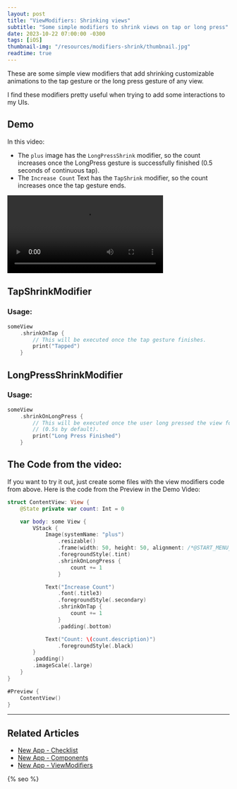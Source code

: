 ```yaml
---
layout: post
title: "ViewModifiers: Shrinking views"
subtitle: "Some simple modifiers to shrink views on tap or long press"
date: 2023-10-22 07:00:00 -0300
tags: [iOS]
thumbnail-img: "/resources/modifiers-shrink/thumbnail.jpg"
readtime: true
---
```


These are some simple view modifiers that add shrinking customizable animations to the tap gesture or the long press gesture of any view.

I find these modifiers pretty useful when trying to add some interactions to my UIs.

## Demo

In this video:

* The `plus` image has the `LongPressShrink` modifier, so the count increases once the LongPress gesture is successfully finished (0.5 seconds of continuous tap).
* The `Increase Count` Text has the `TapShrink` modifier, so the count increases once the tap gesture ends. 

<video style="width: 70%; @media (max-width: 768px) { width: 50%; }" controls>
    <source src="{{static.static_files}}/resources/modifiers-shrink/shrink.mp4" type="video/mp4">
</video>

## TapShrinkModifier

<script src="https://gist.github.com/mdb1/4680d796b91c370eb07ba6f6da1d6775.js"></script>

### Usage:

```swift
someView
    .shrinkOnTap {
        // This will be executed once the tap gesture finishes.
        print("Tapped")
    }
```

## LongPressShrinkModifier

<script src="https://gist.github.com/mdb1/85215950d5066dcd3c320a39eae0be7c.js"></script>

### Usage:

```swift
someView
    .shrinkOnLongPress {
        // This will be executed once the user long pressed the view for the given time.
        // (0.5s by default).
        print("Long Press Finished")
    }
```

## The Code from the video:

If you want to try it out, just create some files with the view modifiers code from above. Here is the code from the Preview in the Demo Video:

```swift
struct ContentView: View {
    @State private var count: Int = 0

    var body: some View {
        VStack {
            Image(systemName: "plus")
                .resizable()
                .frame(width: 50, height: 50, alignment: /*@START_MENU_TOKEN@*/.center/*@END_MENU_TOKEN@*/)
                .foregroundStyle(.tint)
                .shrinkOnLongPress {
                    count += 1
                }

            Text("Increase Count")
                .font(.title3)
                .foregroundStyle(.secondary)
                .shrinkOnTap {
                    count += 1
                }
                .padding(.bottom)

            Text("Count: \(count.description)")
                .foregroundStyle(.black)
        }
        .padding()
        .imageScale(.large)
    }
}

#Preview {
    ContentView()
}
```

---

## Related Articles

* [New App - Checklist](/2022-12-24-new-app-checklist/)
* [New App - Components](/2023-01-04-new-app-components/)
* [New App - ViewModifiers](/2023-01-03-new-app-view-modifiers/)

<!-- Do not remove - SEO meta tags -->
{% seo %}
